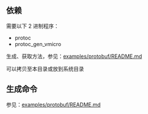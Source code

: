 ## 依赖

需要以下 2 进制程序：

- protoc
- protoc_gen_vmicro

生成、获取方法，参见：[examples/protobuf/README.md](../../../examples/protobuf/README.md)

可以拷贝至本目录或放到系统目录


## 生成命令

参见：[examples/protobuf/README.md](../../../examples/protobuf/README.md)